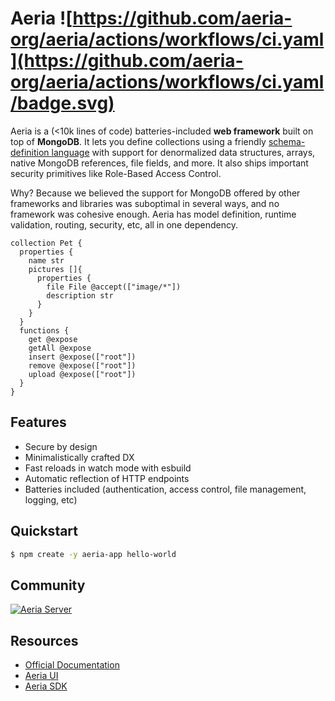 # Aeria ![https://github.com/aeria-org/aeria/actions/workflows/ci.yaml](https://github.com/aeria-org/aeria/actions/workflows/ci.yaml/badge.svg)

Aeria is a (<10k lines of code) batteries-included **web framework** built on top of **MongoDB**. It lets you define collections using a friendly [schema-definition language](https://github.com/aeria-org/aeria-lang) with support for denormalized data structures, arrays, native MongoDB references, file fields, and more. It also ships important security primitives like Role-Based Access Control.

Why? Because we believed the support for MongoDB offered by other frameworks and libraries was suboptimal in several ways, and no framework was cohesive enough. Aeria has model definition, runtime validation, routing, security, etc, all in one dependency.

```aeria
collection Pet {
  properties {
    name str
    pictures []{
      properties {
        file File @accept(["image/*"])
        description str
      }
    }
  }
  functions {
    get @expose
    getAll @expose
    insert @expose(["root"])
    remove @expose(["root"])
    upload @expose(["root"])
  }
}
```

## Features

- Secure by design
- Minimalistically crafted DX
- Fast reloads in watch mode with esbuild
- Automatic reflection of HTTP endpoints
- Batteries included (authentication, access control, file management, logging, etc)

## Quickstart

```sh
$ npm create -y aeria-app hello-world
```

## Community

[![Aeria Server](https://img.shields.io/discord/1218448912185163816.svg?label=Discord&logo=Discord&colorB=7289da&style=for-the-badge)](https://discord.aeria.land/)


## Resources

- [Official Documentation](https://aeria.land/docs/aeria/)
- [Aeria UI](https://aeria.land/docs/aeria-ui/)
- [Aeria SDK](https://aeria.land/docs/aeria-sdk/)

